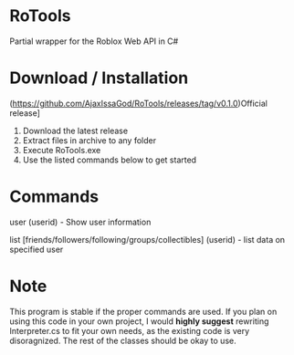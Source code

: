 # RoTools
Partial wrapper for the Roblox Web API in C#

# Download / Installation
(https://github.com/AjaxIssaGod/RoTools/releases/tag/v0.1.0)Official release]

1. Download the latest release
2. Extract files in archive to any folder
3. Execute RoTools.exe
4. Use the listed commands below to get started

# Commands
user (userid) - Show user information

list [friends/followers/following/groups/collectibles] (userid) - list data on specified user

# Note
This program is stable if the proper commands are used. If you plan on using this code in your own project, I would **highly suggest** rewriting Interpreter.cs to fit your own needs, as the existing code is very disoragnized. The rest of the classes should be okay to use.
